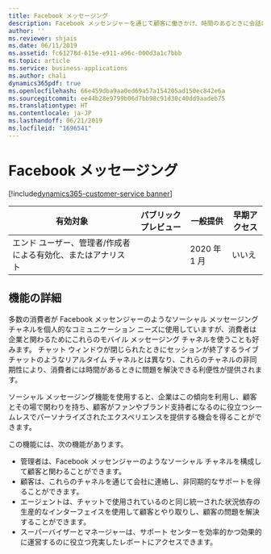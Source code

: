 ```yaml
---
title: Facebook メッセージング
description: Facebook メッセンジャーを通じて顧客に働きかけ、時間のあるときに会話に参加できる利便性を提供します。
author: ''
ms.reviewer: shjais
ms.date: 06/11/2019
ms.assetid: fc61278d-615e-e911-a96c-000d3a1c7bbb
ms.topic: article
ms.service: business-applications
ms.author: chali
dynamics365pdf: true
ms.openlocfilehash: 66e459dba9aa0ed69a57a154205ad150ec842e6a
ms.sourcegitcommit: ee44b28e9799b06d7bb98c91d30c40dd9aadeb75
ms.translationtype: HT
ms.contentlocale: ja-JP
ms.lasthandoff: 06/21/2019
ms.locfileid: "1696541"
---
```

# <a name="facebook-messaging"></a>Facebook メッセージング
[!include[dynamics365-customer-service banner](../includes/dynamics365-customer-service.md)]

| 有効対象    |  パブリック プレビュー | 一般提供 | 早期アクセス |
| ---------- | ---------- |---------- |---------- |
|エンド ユーザー、管理者/作成者による有効化、またはアナリスト|| 2020 年 1 月|いいえ |






## <a name="feature-details"></a>機能の詳細
<!--feature detail start -->
多数の消費者が Facebook メッセンジャーのようなソーシャル メッセージング チャネルを個人的なコミュニケーション ニーズに使用していますが、消費者は企業と関わるためにこれらのモバイル メッセージング チャネルを使うことも好みます。 チャット ウィンドウが閉じられたときにセッションが終了するライブ チャットのようなリアルタイム チャネルとは異なり、これらのチャネルの非同期性により、消費者には時間があるときに問題を解決できる利便性が提供されます。

ソーシャル メッセージング機能を使用すると、企業はこの傾向を利用し、顧客とその場で関わりを持ち、顧客がファンやブランド支持者になるのに役立つシームレスでパーソナライズされたエクスペリエンスを提供する機会を得ることができます。  

この機能には、次の機能があります。 

- 管理者は、Facebook メッセンジャーのようなソーシャル チャネルを構成して顧客と関わることができます。
- 顧客は、これらのチャネルを通じて会社に連絡し、非同期的なサポートを得ることができます。
- エージェントは、チャットで使用されているのと同じ統一された状況依存の生産的なインターフェイスを使用して顧客とやり取りし、顧客の問題を解決することができます。
- スーパーバイザーとマネージャーは、サポート センターを効率的かつ効果的に運営するのに役立つ充実したレポートにアクセスできます。
<!--feature detail end -->










